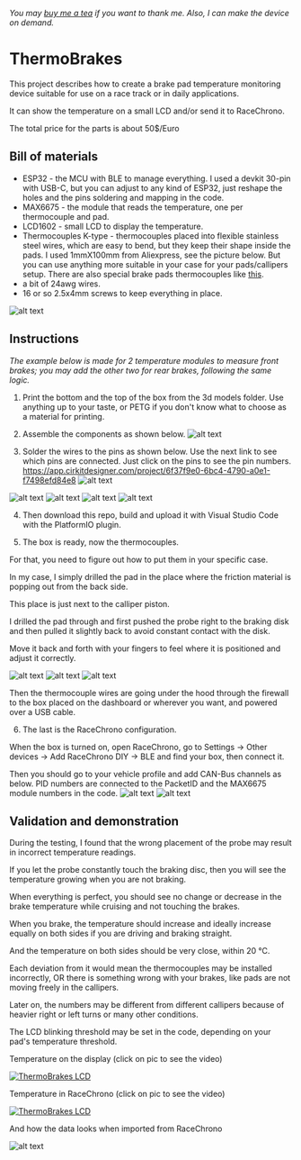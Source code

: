 _You may [buy me a tea](buymeacoffee.com/yugene.ka) if you want to thank me. Also, I can make the device on demand._

# ThermoBrakes

This project describes how to create a brake pad temperature monitoring device suitable for use on a race track or in daily applications.

It can show the temperature on a small LCD and/or send it to RaceChrono.

The total price for the parts is about 50$/Euro

## Bill of materials
* ESP32 - the MCU with BLE to manage everything. I used a devkit 30-pin with USB-C, but you can adjust to any kind of ESP32, just reshape the holes and the pins soldering and mapping in the code.
* MAX6675 - the module that reads the temperature, one per thermocouple and pad.
* LCD1602 - small LCD to display the temperature.
* Thermocouples K-type - thermocouples placed into flexible stainless steel wires, which are easy to bend, but they keep their shape inside the pads. I used 1mmX100mm from Aliexpress, see the picture below. But you can use anything more suitable in your case for your pads/callipers setup. There are also special brake pads thermocouples like [this](https://thesensorconnection.com/products/brake-temperature-sensors).
* a bit of 24awg wires.
* 16 or so 2.5x4mm screws to keep everything in place.

![alt text](<pics/Thermocouple Connection high-pressure K-type Thermocouple 1100℃ Probe.png>)

## Instructions
_The example below is made for 2 temperature modules to measure front brakes; you may add the other two for rear brakes, following the same logic._

1. Print the bottom and the top of the box from the 3d models folder. Use anything up to your taste, or PETG if you don't know what to choose as a material for printing.

2. Assemble the components as shown below.
![alt text](pics/ThermoBrakesAssembley.png)

3. Solder the wires to the pins as shown below.
Use the next link to see which pins are connected. Just click on the pins to see the pin numbers. https://app.cirkitdesigner.com/project/6f37f9e0-6bc4-4790-a0e1-f7498efd84e8
![alt text](pics/circuit_image.png)

![alt text](<pics/assembled box inner.JPG>)
![alt text](<pics/assembled box front.JPG>)
![alt text](<pics/assembled box back.JPG>)
![alt text](<pics/assembled box top.JPG>)

4. Then download this repo, build and upload it with Visual Studio Code with the PlatformIO plugin.

5. The box is ready, now the thermocouples.

For that, you need to figure out how to put them in your specific case.

In my case, I simply drilled the pad in the place where the friction material is popping out from the back side.

This place is just next to the calliper piston.

I drilled the pad through and first pushed the probe right to the braking disk and then pulled it slightly back to avoid constant contact with the disk.

Move it back and forth with your fingers to feel where it is positioned and adjust it correctly.

![alt text](<pics/drilled pad back.JPG>)
![alt text](<pics/pad with thermocouple in caliper.JPG>)
![alt text](<pics/thermocouple to caliper.JPG>)

Then the thermocouple wires are going under the hood through the firewall to the box placed on the dashboard or wherever you want, and powered over a USB cable.

6. The last is the RaceChrono configuration.

When the box is turned on, open RaceChrono, go to Settings -> Other devices -> Add RaceChrono DIY -> BLE and find your box, then connect it.

Then you should go to your vehicle profile and add CAN-Bus channels as below. PID numbers are connected to the PacketID and the MAX6675 module numbers in the code.
![alt text](pics/RaceChronoSettingsFL.jpeg)
![alt text](pics/RaceChronoSettingsFR.jpeg)

## Validation and demonstration

During the testing, I found that the wrong placement of the probe may result in incorrect temperature readings.

If you let the probe constantly touch the braking disc, then you will see the temperature growing when you are not braking.

When everything is perfect, you should see no change or decrease in the brake temperature while cruising and not touching the brakes.

When you brake, the temperature should increase and ideally increase equally on both sides if you are driving and braking straight.

And the temperature on both sides should be very close, within 20 °C.

Each deviation from it would mean the thermocouples may be installed incorrectly, OR there is something wrong with your brakes, like pads are not moving freely in the callipers.

Later on, the numbers may be different from different callipers because of heavier right or left turns or many other conditions.

The LCD blinking threshold may be set in the code, depending on your pad's temperature threshold.

Temperature on the display (click on pic to see the video)

[![ThermoBrakes LCD](https://img.youtube.com/vi/iBIy5F_ht4Q/0.jpg)](https://www.youtube.com/watch?v=iBIy5F_ht4Q)

Temperature in RaceChrono (click on pic to see the video)

[![ThermoBrakes LCD](https://img.youtube.com/vi/PCJuGoHXWgc/0.jpg)](https://www.youtube.com/watch?v=PCJuGoHXWgc)

And how the data looks when imported from RaceChrono

![alt text](<pics/ThermoBrakes data in graphs from RaceChrono.png>)